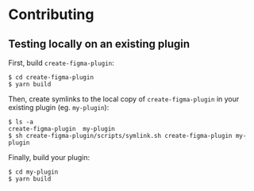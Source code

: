 # Contributing

## Testing locally on an existing plugin

First, build `create-figma-plugin`:

```
$ cd create-figma-plugin
$ yarn build
```

Then, create symlinks to the local copy of `create-figma-plugin` in your existing plugin (eg. `my-plugin`):

```
$ ls -a
create-figma-plugin  my-plugin
$ sh create-figma-plugin/scripts/symlink.sh create-figma-plugin my-plugin
```

Finally, build your plugin:

```
$ cd my-plugin
$ yarn build
```
